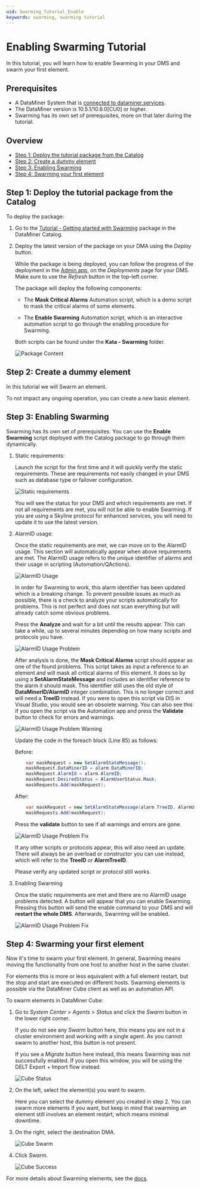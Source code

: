```yaml
---
uid: Swarming_Tutorial_Enable
keywords: swarming, swarming tutorial
---
```


# Enabling Swarming Tutorial

In this tutorial, you will learn how to enable Swarming in your DMS and swarm your first element.

## Prerequisites

- A DataMiner System that is [connected to dataminer.services](https://docs.dataminer.services/user-guide/Cloud_Platform/Connecting_to_cloud/Connecting_your_DataMiner_System_to_the_cloud.html).
- The DataMiner version is 10.5.1/10.6.0[CU0] or higher.
- Swarming has its own set of prerequisites, more on that later during the tutorial.

## Overview

- [Step 1: Deploy the tutorial package from the Catalog](#step-1-deploy-the-tutorial-package-from-the-catalog)
- [Step 2: Create a dummy element](#step-2-create-a-dummy-element)
- [Step 3: Enabling Swarming](#step-3-enabling-swarming)
- [Step 4: Swarming your first element](#step-4-swarming-your-first-element)

## Step 1: Deploy the tutorial package from the Catalog

To deploy the package:

1. Go to the [Tutorial - Getting started with Swarming](https://catalog.dataminer.services/details/b087dd80-8a62-4ef0-9321-76964ac4e039) package in the DataMiner Catalog.

1. Deploy the latest version of the package on your DMA using the *Deploy* button.

    While the package is being deployed, you can follow the progress of the deployment in the [Admin app](xref:Accessing_the_Admin_app), on the *Deployments* page for your DMS. Make sure to use the *Refresh* button in the top-left corner.

    The package will deploy the following components:

    - The **Mask Critical Alarms** Automation script, which is a demo script to mask the critical alarms of some elements.

    - The **Enable Swarming** Automation script, which is an interactive automation script to go through the enabling procedure for Swarming.

    Both scripts can be found under the **Kata - Swarming** folder.

   ![Package Content](~/user-guide/images/Swarming_Tutorial_Enable_Package_Content.png)

## Step 2: Create a dummy element

In this tutorial we will Swarm an element.

To not impact any ongoing operation, you can create a new basic element.

## Step 3: Enabling Swarming

Swarming has its own set of prerequisites.
You can use the **Enable Swarming** script deployed with the Catalog package to go through them dynamically.

1. Static requirements:

   Launch the script for the first time and it will quickly verify the static requirements.
   These are requirements not easily changed in your DMS such as database type or failover configuration.

   ![Static requirements](~/user-guide/images/Swarming_Tutorial_Enable_Static_Requirements.png)

   You will see the status for your DMS and which requirements are met.
   If not all requirements are met, you will not be able to enable Swarming.
   If you are using a Skyline protocol for enhanced services, you will need to update it to use the latest version.

1. AlarmID usage:

   Once the static requirements are met, we can move on to the AlarmID usage.
   This section will automatically appear when above requirements are met.
   The AlarmID usage refers to the unique identifier of alarms and their usage in scripting (Automation/QActions).

   ![AlarmID Usage](~/user-guide/images/Swarming_Tutorial_Enable_AlarmID_Usage.png)

   In order for Swarming to work, this alarm identifier has been updated which is a breaking change.
   To prevent possible issues as much as possible, there is a check to analyze your scripts automatically for problems.
   This is not perfect and does not scan everything but will already catch some obvious problems.

   Press the **Analyze** and wait for a bit until the results appear. This can take a while, up to several minutes depending on how many scripts and protocols you have.

   ![AlarmID Usage Problem](~/user-guide/images/Swarming_Tutorial_Enable_AlarmID_Usage_Problem.png)

   After analysis is done, the **Mask Critical Alarms** script should appear as one of the found problems.
   This script takes as input a reference to an element and will mask all critical alarms of this element.
   It does so by using a **SetAlarmStateMessage** and includes an identifier reference to the alarm it should mask.
   This identifier still uses the old style of **DataMinerID/AlarmID** integer combination. This is no longer correct and will need a **TreeID** instead.
   If you were to open this script via DIS in Visual Studio, you would see an obsolete warning.
   You can also see this if you open the script via the Automation app and press the **Validate** button to check for errors and warnings.

   ![AlarmID Usage Problem Warning](~/user-guide/images/Swarming_Tutorial_Enable_AlarmID_Usage_Problem_Warning.png)

   Update the code in the foreach block (Line 85) as follows:

    Before:

    ```csharp
        var maskRequest = new SetAlarmStateMessage();
        maskRequest.DataMinerID = alarm.DataMinerID;
        maskRequest.AlarmId = alarm.AlarmID;
        maskRequest.DesiredStatus = AlarmUserStatus.Mask;
        maskRequests.Add(maskRequest);
    ```

    After:

    ```csharp
        var maskRequest = new SetAlarmStateMessage(alarm.TreeID, AlarmUserStatus.Mask, "");
        maskRequests.Add(maskRequest);
    ```

   Press the **validate** button to see if all warnings and errors are gone.

   ![AlarmID Usage Problem Fix](~/user-guide/images/Swarming_Tutorial_Enable_AlarmID_Usage_Problem_Fix.png)

   If any other scripts or protocols appear, this will also need an update.
   There will always be an overload or constructor you can use instead, which will refer to the **TreeID** or **AlarmTreeID**.

   Please verify any updated script or protocol still works.

1. Enabling Swarming

   Once the static requirements are met and there are no AlarmID usage problems detected. A button will appear that you can enable Swarming.
   Pressing this button will send the enable command to your DMS and will **restart the whole DMS**. Afterwards, Swarming will be enabled.

   ![AlarmID Usage Problem Fix](~/user-guide/images/Swarming_Tutorial_Enable_No_Problems.png)

## Step 4: Swarming your first element

Now it's time to swarm your first element.
In general, Swarming means moving the functionality from one host to another host in the same cluster.

For elements this is more or less equivalent with a full element restart, but the stop and start are executed on different hosts.
Swarming elements is possible via the DataMiner Cube client as well as an automation API.

To swarm elements in DataMiner Cube:

1. Go to *System Center* > *Agents* > *Status* and click the *Swarm* button in the lower right corner.

    If you do not see any *Swarm* button here, this means you are not in a cluster environment and working with a single agent. As you cannot swarm to another host, this button is not present.

    If you see a *Migrate* button here instead, this means Swarming was not successfully enabled. If you open this window, you will be using the DELT Export + Import flow instead.

    ![Cube Status](~/user-guide/images/Swarming_Tutorial_Enable_Cube_Status.png)

1. On the left, select the element(s) you want to swarm.

    Here you can select the dummy element you created in step 2.
    You can swarm more elements if you want, but keep in mind that swarming an element still involves an element restart, which means minimal downtime.

1. On the right, select the destination DMA.

    ![Cube Swarm](~/user-guide/images/Swarming_Tutorial_Enable_Cube_Swarm.png)

1. Click *Swarm*.

    ![Cube Success](~/user-guide/images/Swarming_Tutorial_Enable_Cube_Success.png)

For more details about Swarming elements, see the [docs](xref:SwarmingElements).
